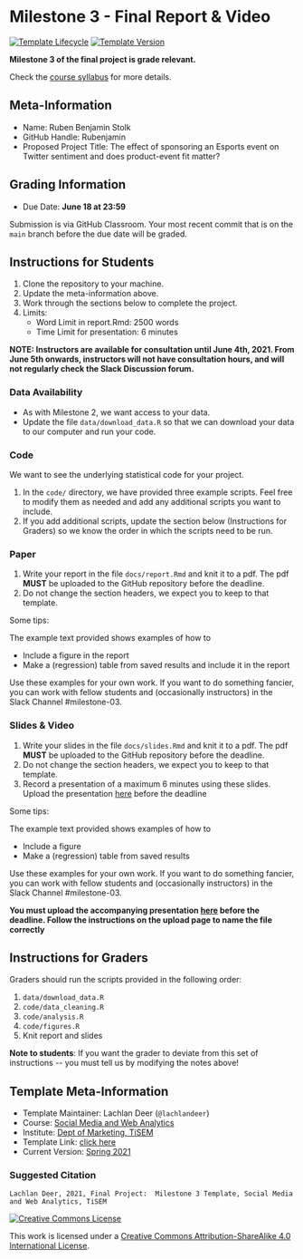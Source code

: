 # Milestone 3 - Final Report & Video

[![Template Lifecycle](https://img.shields.io/badge/lifecycle-maturing-blue.svg)](https://www.tidyverse.org/lifecycle/#maturing)
[![Template Version](https://img.shields.io/badge/version-2021-green.svg)]()

**Milestone 3 of the final project is grade relevant.**

Check the [course syllabus](https://tisem-digital-marketing.github.io/2021-smwa/assets/syllabus.pdf) for more details.

## Meta-Information

* Name: Ruben Benjamin Stolk
* GitHub Handle: Rubenjamin
* Proposed Project Title: The effect of sponsoring an Esports event on Twitter sentiment and does product-event fit matter?

## Grading Information

* Due Date: **June 18 at 23:59**

Submission is via GitHub Classroom.
Your most recent commit that is on the `main` branch before the due date will be graded.

## Instructions for Students

1. Clone the repository to your machine.
2. Update the meta-information above.
3. Work through the sections below to complete the project.
4. Limits:
   * Word Limit in report.Rmd: 2500 words
   * Time Limit for presentation: 6 minutes

**NOTE: Instructors are available for consultation until June 4th, 2021. From June 5th onwards, instructors will not have consultation hours, and will not regularly check the Slack Discussion forum.**

### Data Availability

* As with Milestone 2, we want access to your data.
* Update the file `data/download_data.R` so that we can download your data to our computer and run your code.

### Code

We want to see the underlying statistical code for your project.

1. In the `code/` directory, we have provided three example scripts. Feel free to modify them as needed and add any additional scripts you want to include.
2. If you add additional scripts, update the section below (Instructions for Graders) so we know the order in which the scripts need to be run.

### Paper

1. Write your report in the file `docs/report.Rmd` and knit it to a pdf. The pdf **MUST** be uploaded to the GitHub repository before the deadline.
2. Do not change the section headers, we expect you to keep to that template.

Some tips:

The example text provided shows examples of how to

* Include a figure in the report
* Make a (regression) table from saved results and include it in the report

Use these examples for your own work.
If you want to do something fancier, you can work with fellow students and (occasionally instructors) in the Slack Channel #milestone-03. 

### Slides & Video

1. Write your slides in the file `docs/slides.Rmd` and knit it to a pdf. The pdf **MUST** be uploaded to the GitHub repository before the deadline.
2. Do not change the section headers, we expect you to keep to that template.
3. Record a presentation of a maximum 6 minutes using these slides.
   Upload the presentation [here](https://forms.gle/tJ12bSoNKwQPMPb7A) before the deadline

Some tips:

The example text provided shows examples of how to

* Include a figure
* Make a (regression) table from saved results

Use these examples for your own work.
If you want to do something fancier, you can work with fellow students and (occasionally instructors) in the Slack Channel #milestone-03. 

**You must upload the accompanying presentation [here](https://forms.gle/tJ12bSoNKwQPMPb7A) before the deadline. Follow the instructions on the upload page to name the file correctly**

## Instructions for Graders

Graders should run the scripts provided in the following order:

1. `data/download_data.R`
2. `code/data_cleaning.R`
3. `code/analysis.R`
4. `code/figures.R`
5. Knit report and slides

**Note to students**: If you want the grader to deviate from this set of instructions -- you must tell us by modifying the notes above!

## Template Meta-Information

* Template Maintainer: Lachlan Deer (`@lachlandeer`)
* Course: [Social Media and Web Analytics](https://github.com/tisem-digital-marketing)
* Institute: [Dept of Marketing, TiSEM](https://www.tilburguniversity.edu/about/schools/economics-and-management/organization/departments/marketing)
* Template Link: [click here](https://github.com/tisem-digital-marketing/project-milestone-03)
* Current Version: [Spring 2021](https://tisem-digital-marketing.github.io/2021-smwa/)

### Suggested Citation

```
Lachlan Deer, 2021, Final Project:  Milestone 3 Template, Social Media and Web Analytics, TiSEM
```

<a rel="license" href="http://creativecommons.org/licenses/by-sa/4.0/"><img alt="Creative Commons License" style="border-width:0" src="https://i.creativecommons.org/l/by-sa/4.0/88x31.png" /></a><br />

This work is licensed under a <a rel="license" href="http://creativecommons.org/licenses/by-sa/4.0/">Creative Commons Attribution-ShareAlike 4.0 International License</a>.